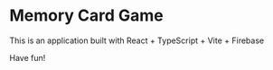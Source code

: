 # Memory Card Game

This is an application built with React + TypeScript + Vite + Firebase

Have fun!

